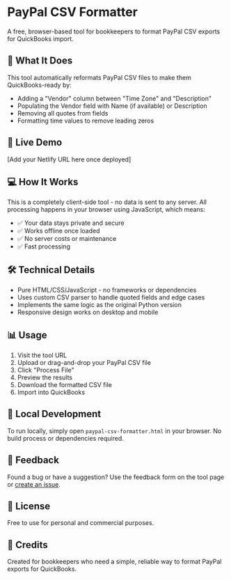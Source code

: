 # PayPal CSV Formatter

A free, browser-based tool for bookkeepers to format PayPal CSV exports for QuickBooks import.

## 🎯 What It Does

This tool automatically reformats PayPal CSV files to make them QuickBooks-ready by:

- Adding a "Vendor" column between "Time Zone" and "Description"
- Populating the Vendor field with Name (if available) or Description
- Removing all quotes from fields
- Formatting time values to remove leading zeros

## 🚀 Live Demo

[Add your Netlify URL here once deployed]

## 💻 How It Works

This is a completely client-side tool - no data is sent to any server. All processing happens in your browser using JavaScript, which means:

- ✅ Your data stays private and secure
- ✅ Works offline once loaded
- ✅ No server costs or maintenance
- ✅ Fast processing

## 🛠️ Technical Details

- Pure HTML/CSS/JavaScript - no frameworks or dependencies
- Uses custom CSV parser to handle quoted fields and edge cases
- Implements the same logic as the original Python version
- Responsive design works on desktop and mobile

## 📊 Usage

1. Visit the tool URL
2. Upload or drag-and-drop your PayPal CSV file
3. Click "Process File"
4. Preview the results
5. Download the formatted CSV file
6. Import into QuickBooks

## 🔧 Local Development

To run locally, simply open `paypal-csv-formatter.html` in your browser. No build process or dependencies required.

## 📝 Feedback

Found a bug or have a suggestion? Use the feedback form on the tool page or [create an issue](https://github.com/YOUR_USERNAME/YOUR_REPO/issues).

## 📄 License

Free to use for personal and commercial purposes.

## 🙏 Credits

Created for bookkeepers who need a simple, reliable way to format PayPal exports for QuickBooks.
